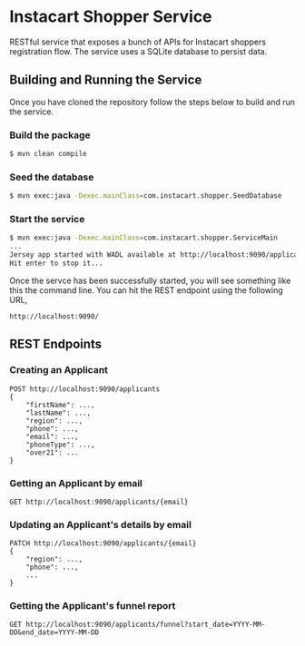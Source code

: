 # Instacart Shopper Service

RESTful service that exposes a bunch of APIs for Instacart shoppers registration flow. The service uses a SQLite database to persist data.

## Building and Running the Service

Once you have cloned the repository follow the steps below to build and run the service.

### Build the package

```bash
$ mvn clean compile
```

### Seed the database

```bash
$ mvn exec:java -Dexec.mainClass=com.instacart.shopper.SeedDatabase
```

### Start the service

```bash
$ mvn exec:java -Dexec.mainClass=com.instacart.shopper.ServiceMain
...
Jersey app started with WADL available at http://localhost:9090/application.wadl
Hit enter to stop it...
```

Once the servce has been successfully started, you will see something like this the command line. You can hit the REST endpoint using the following URL,

```
http://localhost:9090/
```

## REST Endpoints

### Creating an Applicant

```
POST http://localhost:9090/applicants
{
    "firstName": ...,
    "lastName": ...,
    "region": ...,
    "phone": ...,
    "email": ...,
    "phoneType": ...,
    "over21": ...
}
```

### Getting an Applicant by email

```
GET http://localhost:9090/applicants/{email}
```

### Updating an Applicant's details by email

```
PATCH http://localhost:9090/applicants/{email}
{
    "region": ...,
    "phone": ...,
    ...
}
```

### Getting the Applicant's funnel report

```
GET http://localhost:9090/applicants/funnel?start_date=YYYY-MM-DD&end_date=YYYY-MM-DD
```